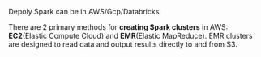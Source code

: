 Depoly Spark can be in AWS/Gcp/Databricks:
    
There are 2 primary methods for **creating Spark clusters** in AWS: **EC2**(Elastic Compute Cloud) and **EMR**(Elastic MapReduce). EMR clusters are designed to read data and output results directly to and from S3. 
    
